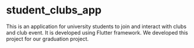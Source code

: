 # student_clubs_app
 This is an application for university students to join and interact with clubs and club event. It is developed using Flutter framework. We developed this project for our graduation project.
